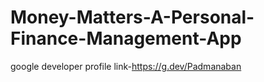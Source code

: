# Money-Matters-A-Personal-Finance-Management-App

google developer profile link-https://g.dev/Padmanaban
